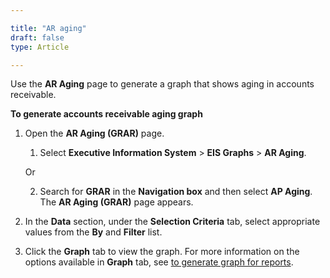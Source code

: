 ```yaml
---

title: "AR aging"
draft: false
type: Article

---
```


Use the **AR Aging** page to generate a graph that shows aging in accounts receivable.

**To generate accounts receivable aging graph**

1.  Open the **AR Aging (GRAR)** page.

    1. Select **Executive Information System** > **EIS Graphs** > **AR Aging**.

    Or

    2.  Search for **GRAR** in the **Navigation box** and then select **AP Aging**. The **AR Aging (GRAR)** page appears.

2.  In the **Data** section, under the **Selection Criteria** tab, select appropriate values from the **By** and **Filter** list.

3.  Click the **Graph** tab to view the graph. For more information on the options available in **Graph** tab, see [to generate graph for reports]().
